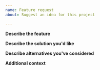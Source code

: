 ```yaml
---
name: Feature request
about: Suggest an idea for this project

---
```


<!--

First of all, please read https://www.chiark.greenend.org.uk/~sgtatham/bugs.html.

If you don't want to read, it's up to you. But don't waste your time continue reporting.

The issue will be closed without any explanation if it does not satisfy any of following requirements:

1. Please speak English, we have forum in 中文: https://discuss.gogs.io/c/getting-help/getting-help-chinese.
2. Please post any questions, configuration or deploy problems on our forum: https://discuss.gogs.io.
3. Please do not end your title with a question mark or period.
4. Please take a moment to search and make sure the issue doesn't already exist.

-->

**Describe the feature**
<!-- A description of what feature you would like -->

**Describe the solution you'd like**
<!-- A clear and concise description of what you want to happen -->

**Describe alternatives you've considered**
<!-- A clear and concise description of any alternative solutions or features you've considered -->

**Additional context**
<!-- Add any other context or screenshots about the feature request here -->
